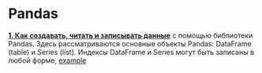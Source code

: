 # Pandas

[**1. Как создавать, читать и записывать данные**](https://github.com/devFF/FindJob/blob/main/Data_processing/Pandas/creating_reading_writing.py) с помощью библиотеки Pandas.
Здесь рассматриваются основные объекты Pandas: DataFrame (table) и Series (list).
Индексы DataFrame и Series могут быть записаны в любой форме, [example](https://github.com/devFF/FindJob/blob/5c11650e2b0bddc0514ade168bf0a8196426feec/Data_processing/Pandas/creating_reading_writing.py#L18) 

 


